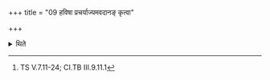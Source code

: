+++
title = "09 हविषा प्रचर्याज्यमवदानङ् कृत्वा"

+++

<details><summary>थिते</summary>

9. Having performed the offering of the oblation material (i.e. limbs of the other animals), having taken a portion of ghee, he should make the libation of the body (limbs) (mystically with the help of ghee) with each of the formulae in the fourteen sections beginning with stegan daṁṣṭrābhyām[^1]  

[^1]: TS V.7.11-24; CI.TB III.9.11.1 
</details>
